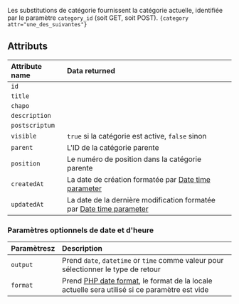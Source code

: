 Les substitutions de catégorie fournissent la catégorie actuelle, identifiée par le paramètre `category_id` (soit GET, soit POST).
`{category attr="une_des_suivantes"}`

## Attributs

| Attribute name   | Data returned                                                                                           |
|:-----------------|:--------------------------------------------------------------------------------------------------------|
| `id`             |                                                                                                         |
| `title`          |                                                                                                         |
| `chapo`          |                                                                                                         |
| ` description `  |                                                                                                         |
| ` postscriptum ` |                                                                                                         |
| ` visible `      | `true` si la catégorie est active, `false` sinon                                                        |
| ` parent `       | L'ID de la catégorie parente                                                                            |
| ` position `     | Le numéro de position dans la catégorie parente                                                         |
| ` createdAt `    | La date de création formatée par  [Date time parameter](#date-time-optional-parameters)                 |
| ` updatedAt `    | La date de la dernière modification formatée par  [Date time parameter](#date-time-optional-parameters) |

### Paramètres optionnels de date et d'heure
| Paramètresz | Description                                                                                                                                        |
|:------------|:---------------------------------------------------------------------------------------------------------------------------------------------------|
| `output`    | Prend `date`, `datetime` or `time` comme valeur pour sélectionner le type de retour                                                                |
| `format`    | Prend [PHP date format](https://www.php.net/manual/fr/datetime.format.php),  le format de la locale actuelle sera utilisé si ce paramètre est vide |